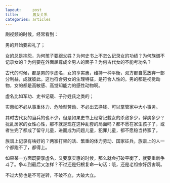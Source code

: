 ```yaml
---
layout:		post
title:		男女关系
categories:	articles
---
```


刷视频的时候，经常看到：

男的开始要彩礼了；

女的总是抱怨，为何孩子要跟父姓？为何史书上不怎么记录女的功绩？为何族谱不记录女的？为何要在外面屈尊成全男人的面子？为何古代女的不能考功名？

古代的时候，都是男的享虚名，女的享实惠，维持一种平衡，双方都自愿放弃一部分利益，成就彼此。这也符合男女的生理特征，是符合人性的。男的都是视觉动物，女的都是高敏感、高觉知能力的感性动物啊。

虚名比如军功、史书记载、子孙姓氏之类的；

实惠如不必从事重体力、危险型劳动、不必出去挣钱、可以掌管家中大小事务。

其时古代女的当兵的也不少，但是如果史书上经常记载女的杀敌多少，俘虏多少？扰乱居家的女性心性，那不就是现在这种乱套的局面吗？都不愿在家生孩子了，或者生完了都成了留守儿童，进而成为问题儿童，犯罪儿童，都不愿稳当持家了。

族谱上记录有啥好的？两家打架的活、繁重的体力劳动、国家征兵，族谱上的人一个都跑不了，都得上。

如果某一方面既要享虚名，又要享实惠的时候，那么就会打破平衡了，就要重新争斗了。争斗到最后又怎样？不过还是归根复命一句话：哦，还是老祖宗好厉害啊。

不过大势也是不可逆转，不破不立，大破大立。